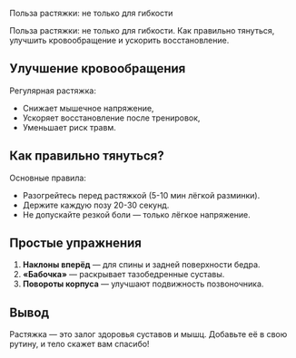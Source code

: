 Польза растяжки: не только для гибкости

Польза растяжки: не только для гибкости. Как правильно тянуться, улучшить кровообращение и ускорить восстановление.

## Улучшение кровообращения  

Регулярная растяжка:  
- Снижает мышечное напряжение,  
- Ускоряет восстановление после тренировок,  
- Уменьшает риск травм.  

## Как правильно тянуться?  

Основные правила:  
- Разогрейтесь перед растяжкой (5-10 мин лёгкой разминки).  
- Держите каждую позу 20-30 секунд.  
- Не допускайте резкой боли — только лёгкое напряжение.  

## Простые упражнения  

1. **Наклоны вперёд** — для спины и задней поверхности бедра.  
2. **«Бабочка»** — раскрывает тазобедренные суставы.  
3. **Повороты корпуса** — улучшают подвижность позвоночника.  

## Вывод  

Растяжка — это залог здоровья суставов и мышц. Добавьте её в свою рутину, и тело скажет вам спасибо!  
